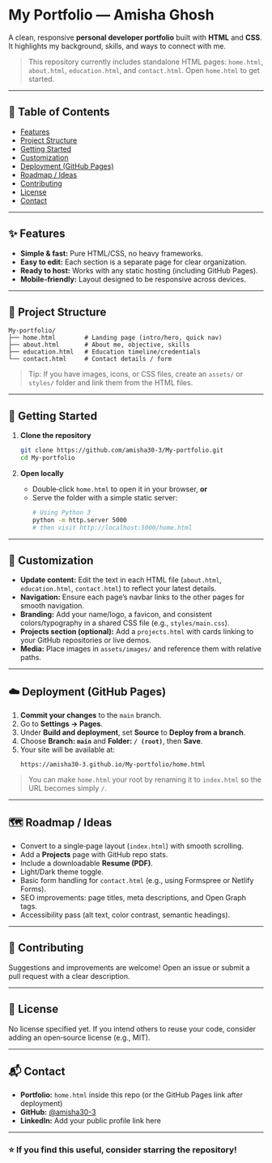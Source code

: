 # My Portfolio — Amisha Ghosh

A clean, responsive **personal developer portfolio** built with **HTML** and **CSS**.  
It highlights my background, skills, and ways to connect with me.

> This repository currently includes standalone HTML pages: `home.html`, `about.html`, `education.html`, and `contact.html`. Open `home.html` to get started.

---

## 🧭 Table of Contents
- [Features](#-features)
- [Project Structure](#-project-structure)
- [Getting Started](#-getting-started)
- [Customization](#-customization)
- [Deployment (GitHub Pages)](#-deployment-github-pages)
- [Roadmap / Ideas](#-roadmap--ideas)
- [Contributing](#-contributing)
- [License](#-license)
- [Contact](#-contact)

---

## ✨ Features
- **Simple & fast:** Pure HTML/CSS, no heavy frameworks.
- **Easy to edit:** Each section is a separate page for clear organization.
- **Ready to host:** Works with any static hosting (including GitHub Pages).
- **Mobile-friendly:** Layout designed to be responsive across devices.

---

## 📁 Project Structure

```
My-portfolio/
├── home.html        # Landing page (intro/hero, quick nav)
├── about.html       # About me, objective, skills
├── education.html   # Education timeline/credentials
└── contact.html     # Contact details / form
```

> Tip: If you have images, icons, or CSS files, create an `assets/` or `styles/` folder and link them from the HTML files.

---

## 🚀 Getting Started

1. **Clone the repository**
   ```bash
   git clone https://github.com/amisha30-3/My-portfolio.git
   cd My-portfolio
   ```

2. **Open locally**
   - Double‑click `home.html` to open it in your browser, **or**
   - Serve the folder with a simple static server:
     ```bash
     # Using Python 3
     python -m http.server 5000
     # then visit http://localhost:5000/home.html
     ```

---

## 🎨 Customization

- **Update content:** Edit the text in each HTML file (`about.html`, `education.html`, `contact.html`) to reflect your latest details.
- **Navigation:** Ensure each page’s navbar links to the other pages for smooth navigation.
- **Branding:** Add your name/logo, a favicon, and consistent colors/typography in a shared CSS file (e.g., `styles/main.css`).
- **Projects section (optional):** Add a `projects.html` with cards linking to your GitHub repositories or live demos.
- **Media:** Place images in `assets/images/` and reference them with relative paths.

---

## ☁️ Deployment (GitHub Pages)

1. **Commit your changes** to the `main` branch.
2. Go to **Settings → Pages**.
3. Under **Build and deployment**, set **Source** to **Deploy from a branch**.
4. Choose **Branch: `main`** and **Folder: `/ (root)`**, then **Save**.
5. Your site will be available at:
   ```
   https://amisha30-3.github.io/My-portfolio/home.html
   ```

> You can make `home.html` your root by renaming it to `index.html` so the URL becomes simply `/`.

---

## 🗺️ Roadmap / Ideas
- Convert to a single‑page layout (`index.html`) with smooth scrolling.
- Add a **Projects** page with GitHub repo stats.
- Include a downloadable **Resume (PDF)**.
- Light/Dark theme toggle.
- Basic form handling for `contact.html` (e.g., using Formspree or Netlify Forms).
- SEO improvements: page titles, meta descriptions, and Open Graph tags.
- Accessibility pass (alt text, color contrast, semantic headings).

---

## 🤝 Contributing
Suggestions and improvements are welcome! Open an issue or submit a pull request with a clear description.

---

## 📄 License
No license specified yet. If you intend others to reuse your code, consider adding an open‑source license (e.g., MIT).

---

## 📬 Contact
- **Portfolio:** `home.html` inside this repo (or the GitHub Pages link after deployment)
- **GitHub:** [@amisha30-3](https://github.com/amisha30-3)
- **LinkedIn:** Add your public profile link here

---

### ⭐ If you find this useful, consider starring the repository!